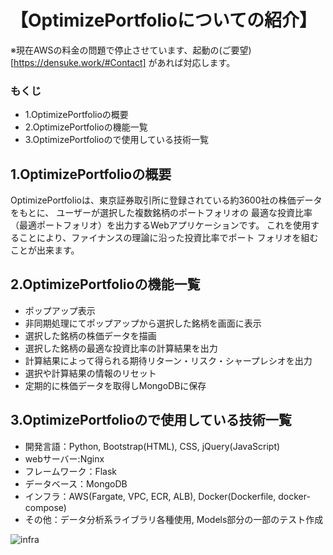 # 【OptimizePortfolioについての紹介】

※現在AWSの料金の問題で停止させています、起動の(ご要望)[https://densuke.work/#Contact] があれば対応します。

### もくじ
- 1.OptimizePortfolioの概要
- 2.OptimizePortfolioの機能一覧
- 3.OptimizePortfolioので使用している技術一覧

## 1.OptimizePortfolioの概要
OptimizePortfolioは、東京証券取引所に登録されている約3600社の株価データをもとに、
ユーザーが選択した複数銘柄のポートフォリオの 最適な投資比率（最適ポートフォリオ）を出力するWebアプリケーションです。 
これを使用することにより、ファイナンスの理論に沿った投資比率でポート フォリオを組むことが出来ます。

## 2.OptimizePortfolioの機能一覧
- ポップアップ表示
- 非同期処理にてポップアップから選択した銘柄を画面に表示
- 選択した銘柄の株価データを描画
- 選択した銘柄の最適な投資比率の計算結果を出力
- 計算結果によって得られる期待リターン・リスク・シャープレシオを出力
- 選択や計算結果の情報のリセット
- 定期的に株価データを取得しMongoDBに保存

## 3.OptimizePortfolioので使用している技術一覧
- 開発言語：Python, Bootstrap(HTML), CSS, jQuery(JavaScript)
- webサーバー:Nginx
- フレームワーク：Flask 
- データベース：MongoDB
- インフラ：AWS(Fargate, VPC, ECR, ALB), Docker(Dockerfile, docker-compose)
- その他：データ分析系ライブラリ各種使用, Models部分の一部のテスト作成

![infra](https://opop-img.s3.us-east-2.amazonaws.com/OptimizePortfolio_infra.png) 
